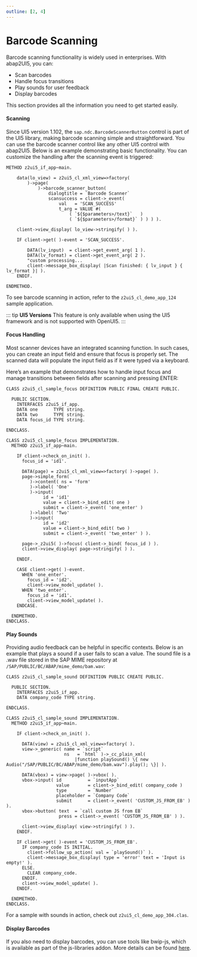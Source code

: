 ```yaml
---
outline: [2, 4]
---
```

# Barcode Scanning 

Barcode scanning functionality is widely used in enterprises. With abap2UI5, you can:
* Scan barcodes
* Handle focus transitions
* Play sounds for user feedback
* Display barcodes

This section provides all the information you need to get started easily.

#### Scanning

Since UI5 version 1.102, the `sap.ndc.BarcodeScannerButton` control is part of the UI5 library, making barcode scanning simple and straightforward. You can use the barcode scanner control like any other UI5 control with abap2UI5. Below is an example demonstrating basic functionality. You can customize the handling after the scanning event is triggered:

```abap
METHOD z2ui5_if_app~main.

    data(lo_view) = z2ui5_cl_xml_view=>factory(
        )->page(
            )->barcode_scanner_button(
                dialogtitle = `Barcode Scanner`
                scansuccess = client->_event( 
                    val   = 'SCAN_SUCCESS' 
                    t_arg = VALUE #( 
                        ( `${$parameters>/text}`   )
                        ( `${$parameters>/format}` ) ) ) ).

    client->view_display( lo_view->stringify( ) ).

    IF client->get( )-event = 'SCAN_SUCCESS'.

        DATA(lv_input)  = client->get_event_arg( 1 ).
        DATA(lv_format) = client->get_event_arg( 2 ).
        "custom processing...
        client->message_box_display( |Scan finished: { lv_input } { lv_format }| ).
    ENDIF.

ENDMETHOD.
```
To see barcode scanning in action, refer to the `z2ui5_cl_demo_app_124` sample application.

::: tip **UI5 Versions**
This feature is only available when using the UI5 framework and is not supported with OpenUI5.
:::

#### Focus Handling
Most scanner devices have an integrated scanning function. In such cases, you can create an input field and ensure that focus is properly set. The scanned data will populate the input field as if it were typed via a keyboard.

Here’s an example that demonstrates how to handle input focus and manage transitions between fields after scanning and pressing ENTER:

```abap
CLASS z2ui5_cl_sample_focus DEFINITION PUBLIC FINAL CREATE PUBLIC.

  PUBLIC SECTION.
    INTERFACES z2ui5_if_app.
    DATA one      TYPE string.
    DATA two      TYPE string.
    DATA focus_id TYPE string.

ENDCLASS.

CLASS z2ui5_cl_sample_focus IMPLEMENTATION.
  METHOD z2ui5_if_app~main.

    IF client->check_on_init( ).
      focus_id = 'id1'.

      DATA(page) = z2ui5_cl_xml_view=>factory( )->page( ).
      page->simple_form(
         )->content( ns = 'form'
         )->label( 'One'
         )->input(
              id = 'id1'
              value = client->_bind_edit( one )
              submit = client->_event( 'one_enter' )
         )->label( 'Two'
         )->input(
              id = 'id2'
              value = client->_bind_edit( two )
              submit = client->_event( 'two_enter' ) ).

      page->_z2ui5( )->focus( client->_bind( focus_id ) ).
      client->view_display( page->stringify( ) ).

    ENDIF.

    CASE client->get( )-event.
      WHEN 'one_enter'.
        focus_id = 'id2'.
        client->view_model_update( ).
      WHEN 'two_enter'.
        focus_id = 'id1'.
        client->view_model_update( ).
    ENDCASE.

  ENDMETHOD.
ENDCLASS.
```

#### Play Sounds

Providing audio feedback can be helpful in specific contexts. Below is an example that plays a sound if a user fails to scan a value. The sound file is a .wav file stored in the SAP MIME repository at `/SAP/PUBLIC/BC/ABAP/mime_demo/bam.wav`:

```abap
CLASS z2ui5_cl_sample_sound DEFINITION PUBLIC CREATE PUBLIC.

  PUBLIC SECTION.
    INTERFACES z2ui5_if_app.
    DATA company_code TYPE string.

ENDCLASS.

CLASS z2ui5_cl_sample_sound IMPLEMENTATION.
  METHOD z2ui5_if_app~main.

    IF client->check_on_init( ).

      DATA(view) = z2ui5_cl_xml_view=>factory( ).
      view->_generic( name = `script`
                      ns   = `html` )->_cc_plain_xml(
                          |function playSound() \{ new Audio("/SAP/PUBLIC/BC/ABAP/mime_demo/bam.wav").play(); \}| ).

      DATA(vbox) = view->page( )->vbox( ).
      vbox->input( id          = `inputApp`
                   value       = client->_bind_edit( company_code )
                   type        = `Number`
                   placeholder = `Company Code`
                   submit      = client->_event( 'CUSTOM_JS_FROM_EB' ) ).
      vbox->button( text  = `call custom JS from EB`
                    press = client->_event( 'CUSTOM_JS_FROM_EB' ) ).

      client->view_display( view->stringify( ) ).
    ENDIF.

    IF client->get( )-event = 'CUSTOM_JS_FROM_EB'.
      IF company_code IS INITIAL.
        client->follow_up_action( val = `playSound()` ).
        client->message_box_display( type = 'error' text = 'Input is empty!' ).
      ELSE.
        CLEAR company_code.
      ENDIF.
      client->view_model_update( ).
    ENDIF.

  ENDMETHOD.
ENDCLASS.
```
For a sample with sounds in action, check out `z2ui5_cl_demo_app_304.clas`.

#### Display Barcodes
If you also need to display barcodes, you can use tools like bwip-js, which is available as part of the js-libraries addon. More details can be found [here](/advanced/addons/).
